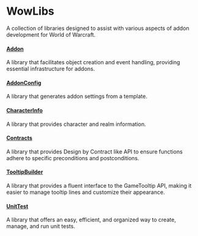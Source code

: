 # WowLibs

A collection of libraries designed to assist with various aspects of addon development for World of Warcraft.

#### [Addon](https://github.com/Eyal-WowHub/Addon)

A library that facilitates object creation and event handling, providing essential infrastructure for addons.

#### [AddonConfig](https://github.com/Eyal-WowHub/AddonConfig)

A library that generates addon settings from a template.

#### [CharacterInfo](https://github.com/Eyal-WowHub/CharacterInfo)

A library that provides character and realm information.

#### [Contracts](https://github.com/Eyal-WowHub/Contracts)

A library that provides Design by Contract like API to ensure functions adhere to specific preconditions and postconditions.

#### [TooltipBuilder](https://github.com/Eyal-WowHub/TooltipBuilder)

A library that provides a fluent interface to the GameTooltip API, making it easier to manage tooltip lines and customize their appearance.

#### [UnitTest](https://github.com/Eyal-WowHub/UnitTest)

A library that offers an easy, efficient, and organized way to create, manage, and run unit tests.